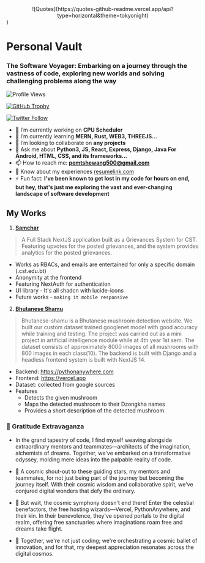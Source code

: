 <div align="center">
![Quotes](https://quotes-github-readme.vercel.app/api?type=horizontal&theme=tokyonight)
</div>)

# Personal Vault 

### The Software Voyager: Embarking on a journey through the vastness of code, exploring new worlds and solving challenging problems along the way

![Profile Views](https://komarev.com/ghpvc/?username=pemtshewang&label=Profile%20views&color=0e75b6&style=flat)

[![GitHub Trophy](https://github-profile-trophy.vercel.app/?username=pemtshewang)](https://github.com/ryo-ma/github-profile-trophy)

[![Twitter Follow](https://img.shields.io/twitter/follow/pemtshewang_4?logo=twitter&style=for-the-badge)](https://twitter.com/pemtshewang_4)

- 🔭 I’m currently working on **CPU Scheduler**
- 🌱 I’m currently learning **MERN, Rust, WEB3, THREEJS...**
- 👯 I’m looking to collaborate on **any projects**
- 💬 Ask me about **Python3, JS, React, Express, Django, Java For Android, HTML, CSS, and its frameworks...**
- 📫 How to reach me: **pemtshewang500@gmail.com**
- 📄 Know about my experiences [resumelink.com](resumelink.com)
- ⚡ Fun fact: **I've been known to get lost in my code for hours on end, but hey, that's just me exploring the vast and ever-changing landscape of software development**

## My Works
1. **[Samchar](https://samchar.vercel.app)**
> A Full Stack NextJS application built as a Grievances System for CST. Featuring upvotes for the posted grievances, and the system provides analytics for the posted grievances.

   - Works as RBACs, and emails are entertained for only a specific domain (.cst.edu.bt)
   - Anonymity at the frontend
   - Featuring NextAuth for authentication
   - UI library - It's all shadcn with lucide-icons
   - Future works - `making it mobile responsive`
   
2. **[Bhutanese Shamu](https://bhutanese-shamu.vercel.app)**
> Bhutanese-shamu is a Bhutanese mushroom detection website. We built our custom dataset trained googlenet model with good accuracy while training and testing. The project was carried out as a mini project in artificial intelligence module while at 4th year 1st sem. The dataset consists of approximately 8000 images of all mushrooms with 800 images in each class(10). The backend is built with Django and a headless frontend system is built with NextJS 14.

   - Backend: https://pythonanywhere.com
   - Frontend: https://vercel.app
   - Dataset: collected from google sources  
   - Features
      - Detects the given mushroom
      - Maps the detected mushroom to their Dzongkha names
      - Provides a short description of the detected mushroom

### 🌈 Gratitude Extravaganza

- In the grand tapestry of code, I find myself weaving alongside extraordinary mentors and teammates—architects of the imagination, alchemists of dreams. Together, we've embarked on a transformative odyssey, molding mere ideas into the palpable reality of code.

- 🚀 A cosmic shout-out to these guiding stars, my mentors and teammates, for not just being part of the journey but becoming the journey itself. With their cosmic wisdom and collaborative spirit, we've conjured digital wonders that defy the ordinary.

- 🌟 But wait, the cosmic symphony doesn't end there! Enter the celestial benefactors, the free hosting wizards—Vercel, PythonAnywhere, and their kin. In their benevolence, they've opened portals to the digital realm, offering free sanctuaries where imaginations roam free and dreams take flight.

- 🌌 Together, we're not just coding; we're orchestrating a cosmic ballet of innovation, and for that, my deepest appreciation resonates across the digital cosmos.
